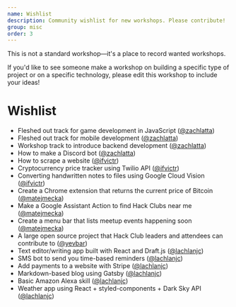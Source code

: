 ```yaml
---
name: Wishlist
description: Community wishlist for new workshops. Please contribute!
group: misc
order: 3
---
```


This is not a standard workshop—it's a place to record wanted workshops.

If you'd like to see someone make a workshop on building a specific type of project or on a specific technology, please edit this workshop to include your ideas!

# Wishlist

* Fleshed out track for game development in JavaScript ([@zachlatta](https://github.com/zachlatta))
* Fleshed out track for mobile development ([@zachlatta](https://github.com/zachlatta))
* Workshop track to introduce backend development ([@zachlatta](https://github.com/zachlatta))
* How to make a Discord bot ([@zachlatta](https://github.com/zachlatta))
* How to scrape a website ([@ifvictr](https://github.com/ifvictr))
* Cryptocurrency price tracker using Twilio API ([@ifvictr](https://github.com/ifvictr))
* Converting handwritten notes to files using Google Cloud Vision ([@ifvictr](https://github.com/ifvictr))
* Create a Chrome extension that returns the current price of Bitcoin ([@matejmecka](https://github.com/matejmecka))
* Make a Google Assistant Action to find Hack Clubs near me ([@matejmecka](https://github.com/matejmecka))
* Create a menu bar that lists meetup events happening soon ([@matejmecka](https://github.com/matejmecka))
* A large open source project that Hack Club leaders and attendees can contribute to ([@yevbar](https://github.com/yevbar))
* Text editor/writing app built with React and Draft.js ([@lachlanjc](https://github.com/lachlanjc))
* SMS bot to send you time-based reminders ([@lachlanjc](https://github.com/lachlanjc))
* Add payments to a website with Stripe ([@lachlanjc](https://github.com/lachlanjc))
* Markdown-based blog using Gatsby ([@lachlanjc](https://github.com/lachlanjc))
* Basic Amazon Alexa skill ([@lachlanjc](https://github.com/lachlanjc))
* Weather app using React + styled-components + Dark Sky API ([@lachlanjc](https://github.com/lachlanjc))
